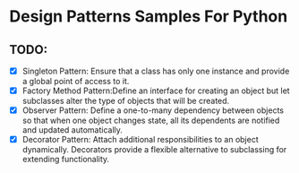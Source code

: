 # Design Patterns Samples For Python

## TODO:

- [x] Singleton Pattern: Ensure that a class has only one instance and provide a global point of access to it.
- [x] Factory Method Pattern:Define an interface for creating an object but let subclasses alter the type of objects that will be created.
- [x] Observer Pattern: Define a one-to-many dependency between objects so that when one object changes state, all its dependents are notified and updated automatically.
- [x] Decorator Pattern: Attach additional responsibilities to an object dynamically. Decorators provide a flexible alternative to subclassing for extending functionality.